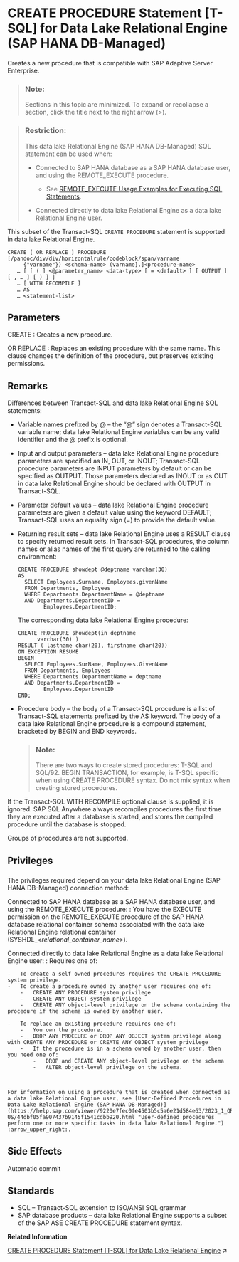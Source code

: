 <!-- loio873f31b35574493f8d3a7974681eccb3 -->

# CREATE PROCEDURE Statement \[T-SQL\] for Data Lake Relational Engine \(SAP HANA DB-Managed\)

Creates a new procedure that is compatible with SAP Adaptive Server Enterprise.



> ### Note:  
> Sections in this topic are minimized. To expand or recollapse a section, click the title next to the right arrow \(*\>*\).



> ### Restriction:  
> This data lake Relational Engine \(SAP HANA DB-Managed\) SQL statement can be used when:
> 
> -   Connected to SAP HANA database as a SAP HANA database user, and using the REMOTE\_EXECUTE procedure.
> 
>     -   See [REMOTE\_EXECUTE Usage Examples for Executing SQL Statements](remote-execute-usage-examples-for-executing-sql-statements-fd99ac0.md).
> 
> -   Connected directly to data lake Relational Engine as a data lake Relational Engine user.



This subset of the Transact-SQL `CREATE PROCEDURE` statement is supported in data lake Relational Engine.



```
CREATE [ OR REPLACE ] PROCEDURE [/pandoc/div/div/horizontalrule/codeblock/span/varname
     {"varname"}) <schema-name> (varname].]<procedure-name>
   … [ [ ( ] <@parameter_name> <data-type> [ = <default> ] [ OUTPUT ] [ , … ] [ ) ] ]
   … [ WITH RECOMPILE ]
   … AS
   … <statement-list>
```



<a name="loio873f31b35574493f8d3a7974681eccb3__section_hfk_fhb_5qb"/>

## Parameters

 CREATE
 :   Creates a new procedure.

  OR REPLACE
 :   Replaces an existing procedure with the same name. This clause changes the definition of the procedure, but preserves existing permissions.

 

<a name="loio873f31b35574493f8d3a7974681eccb3__section_g55_hhb_5qb"/>

## Remarks

Differences between Transact-SQL and data lake Relational Engine SQL statements:

-   Variable names prefixed by @ – the “@” sign denotes a Transact-SQL variable name; data lake Relational Engine variables can be any valid identifier and the @ prefix is optional.

-   Input and output parameters – data lake Relational Engine procedure parameters are specified as IN, OUT, or INOUT; Transact-SQL procedure parameters are INPUT parameters by default or can be specified as OUTPUT. Those parameters declared as INOUT or as OUT in data lake Relational Engine should be declared with OUTPUT in Transact-SQL.

-   Parameter default values – data lake Relational Engine procedure parameters are given a default value using the keyword DEFAULT; Transact-SQL uses an equality sign \(=\) to provide the default value.

-   Returning result sets – data lake Relational Engine uses a RESULT clause to specify returned result sets. In Transact-SQL procedures, the column names or alias names of the first query are returned to the calling environment:

    ```
    CREATE PROCEDURE showdept @deptname varchar(30)
    AS
      SELECT Employees.Surname, Employees.givenName
      FROM Departments, Employees
      WHERE Departments.DepartmentName = @deptname
      AND Departments.DepartmentID =
            Employees.DepartmentID;
    ```

    The corresponding data lake Relational Engine procedure:

    ```
    CREATE PROCEDURE showdept(in deptname 
          varchar(30) )
    RESULT ( lastname char(20), firstname char(20))
    ON EXCEPTION RESUME
    BEGIN
      SELECT Employees.SurName, Employees.GivenName
      FROM Departments, Employees
      WHERE Departments.DepartmentName = deptname
      AND Departments.DepartmentID =
            Employees.DepartmentID
    END;
    ```

-   Procedure body – the body of a Transact-SQL procedure is a list of Transact-SQL statements prefixed by the AS keyword. The body of a data lake Relational Engine procedure is a compound statement, bracketed by BEGIN and END keywords.

    > ### Note:  
    > There are two ways to create stored procedures: T-SQL and SQL/92. BEGIN TRANSACTION, for example, is T-SQL specific when using CREATE PROCEDURE syntax. Do not mix syntax when creating stored procedures.


If the Transact-SQL WITH RECOMPILE optional clause is supplied, it is ignored. SAP SQL Anywhere always recompiles procedures the first time they are executed after a database is started, and stores the compiled procedure until the database is stopped.

Groups of procedures are not supported.



<a name="loio873f31b35574493f8d3a7974681eccb3__section_adf_gcs_wwb"/>

## Privileges



### 

The privileges required depend on your data lake Relational Engine \(SAP HANA DB-Managed\) connection method:

 Connected to SAP HANA database as a SAP HANA database user, and using the REMOTE\_EXECUTE procedure:
 :   You have the EXECUTE permission on the REMOTE\_EXECUTE procedure of the SAP HANA database relational container schema associated with the data lake Relational Engine relational container \(SYSHDL\_*<relational\_container\_name\>*\).

  Connected directly to data lake Relational Engine as a data lake Relational Engine user:
 :   Requires one of:

    -   To create a self owned procedures requires the CREATE PROCEDURE system privilege.
    -   To create a procedure owned by another user requires one of:
        -   CREATE ANY PROCEDURE system privilege
        -   CREATE ANY OBJECT system privilege
        -   CREATE ANY object-level privilege on the schema containing the procedure if the schema is owned by another user.

    -   To replace an existing procedure requires one of:
        -   You own the procedure.
        -   DROP ANY PROCEURE or DROP ANY OBJECT system privilege along with CREATE ANY PROCEDURE or CREATE ANY OBJECT system privilege
        -   If the procedure is in a schema owned by another user, then you need one of:
            -   DROP and CREATE ANY object-level privilege on the schema
            -   ALTER object-level privilege on the schema.



    For information on using a procedure that is created when connected as a data lake Relational Engine user, see [User-Defined Procedures in Data Lake Relational Engine (SAP HANA DB-Managed)](https://help.sap.com/viewer/9220e7fec0fe4503b5c5a6e21d584e63/2023_1_QRC/en-US/44dbf05fa907437b9145f1541cdbb920.html "User-defined procedures perform one or more specific tasks in data lake Relational Engine.") :arrow_upper_right:.

 

<a name="loio873f31b35574493f8d3a7974681eccb3__section_e5z_mhb_5qb"/>

## Side Effects

Automatic commit



<a name="loio873f31b35574493f8d3a7974681eccb3__section_z44_4hb_5qb"/>

## Standards

-   SQL – Transact-SQL extension to ISO/ANSI SQL grammar
-   SAP database products – data lake Relational Engine supports a subset of the SAP ASE CREATE PROCEDURE statement syntax.

**Related Information**  


[CREATE PROCEDURE Statement [T-SQL] for Data Lake Relational Engine](https://help.sap.com/viewer/19b3964099384f178ad08f2d348232a9/2023_1_QRC/en-US/a618891584f210158ae1b5a5cdce0a34.html "Creates a new procedure that is compatible with SAP Adaptive Server Enterprise.") :arrow_upper_right:

